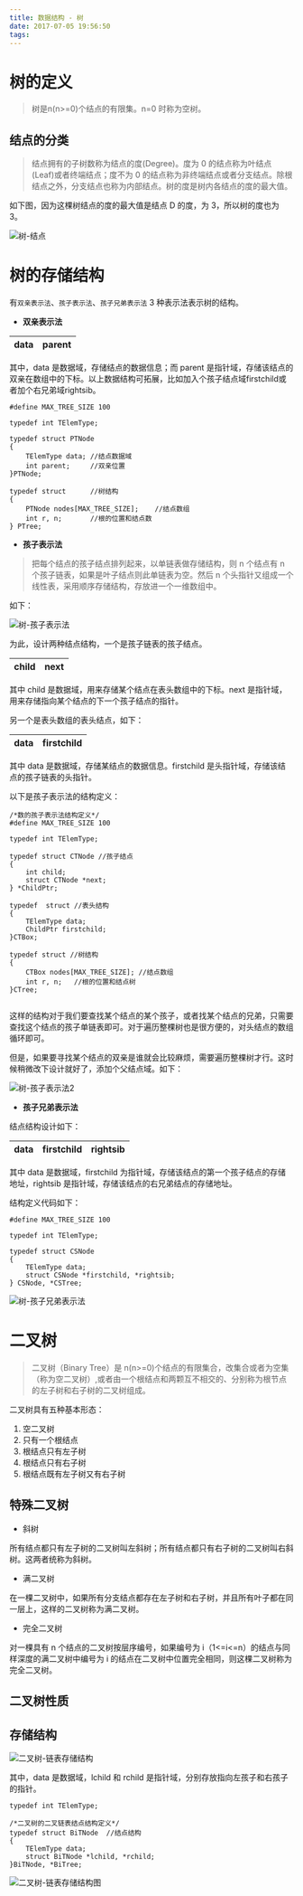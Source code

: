 ```yaml
---
title: 数据结构 - 树
date: 2017-07-05 19:56:50
tags:
---
```


# 树的定义
> 树是n(n>=0)个结点的有限集。n=0 时称为空树。

<!-- more -->

## 结点的分类
> 结点拥有的子树数称为结点的度(Degree)。度为 0 的结点称为叶结点(Leaf)或者终端结点；度不为 0 的结点称为非终端结点或者分支结点。除根结点之外，分支结点也称为内部结点。树的度是树内各结点的度的最大值。

如下图，因为这棵树结点的度的最大值是结点 D 的度，为 3，所以树的度也为 3。

![树-结点](../../../../images/树-结点.png)

# 树的存储结构


有``双亲表示法``、``孩子表示法``、``孩子兄弟表示法`` 3 种表示法表示树的结构。


- **双亲表示法**

data  | parent
----- | ------

其中，data 是数据域，存储结点的数据信息；而 parent 是指针域，存储该结点的双亲在数组中的下标。以上数据结构可拓展，比如加入个孩子结点域firstchild或者加个右兄弟域rightsib。

```
#define MAX_TREE_SIZE 100

typedef int TElemType;

typedef struct PTNode
{
    TElemType data; //结点数据域
    int parent;     //双亲位置
}PTNode;

typedef struct      //树结构
{
    PTNode nodes[MAX_TREE_SIZE];    //结点数组
    int r, n;       //根的位置和结点数
} PTree;

```

- **孩子表示法**

> 把每个结点的孩子结点排列起来，以单链表做存储结构，则 n 个结点有 n 个孩子链表，如果是叶子结点则此单链表为空。然后 n 个头指针又组成一个线性表，采用顺序存储结构，存放进一个一维数组中。

如下：

![树-孩子表示法](../../../../images/树-孩子表示法.png)

为此，设计两种结点结构，一个是孩子链表的孩子结点。

child | next
----- | -----

其中 child 是数据域，用来存储某个结点在表头数组中的下标。next 是指针域，用来存储指向某个结点的下一个孩子结点的指针。

另一个是表头数组的表头结点，如下：

data  | firstchild
----- | ----------

其中 data 是数据域，存储某结点的数据信息。firstchild 是头指针域，存储该结点的孩子链表的头指针。

以下是孩子表示法的结构定义：

```
/*数的孩子表示法结构定义*/
#define MAX_TREE_SIZE 100

typedef int TElemType;

typedef struct CTNode //孩子结点
{
    int child;
    struct CTNode *next;
} *ChildPtr;

typedef  struct //表头结构
{
    TElemType data;
    ChildPtr firstchild;
}CTBox;

typedef struct //树结构
{
    CTBox nodes[MAX_TREE_SIZE]; //结点数组
    int r, n;   //根的位置和结点树
}CTree;


```

这样的结构对于我们要查找某个结点的某个孩子，或者找某个结点的兄弟，只需要查找这个结点的孩子单链表即可。对于遍历整棵树也是很方便的，对头结点的数组循环即可。

但是，如果要寻找某个结点的双亲是谁就会比较麻烦，需要遍历整棵树才行。这时候稍微改下设计就好了，添加个父结点域。如下：

![树-孩子表示法2](../../../../images/树-孩子表示法2.png)

- **孩子兄弟表示法**

结点结构设计如下：

data  | firstchild	| rightsib
----- | ----------	| --------

其中 data 是数据域，firstchild 为指针域，存储该结点的第一个孩子结点的存储地址，rightsib 是指针域，存储该结点的右兄弟结点的存储地址。

结构定义代码如下：
```
#define MAX_TREE_SIZE 100

typedef int TElemType;

typedef struct CSNode
{
    TElemType data;
    struct CSNode *firstchild, *rightsib;
} CSNode, *CSTree;
```
![树-孩子兄弟表示法](../../../../images/树-孩子兄弟表示法.png)


# 二叉树

> 二叉树（Binary Tree）是 n(n>=0)个结点的有限集合，改集合或者为空集（称为空二叉树）,或者由一个根结点和两颗互不相交的、分别称为根节点的左子树和右子树的二叉树组成。

二叉树具有五种基本形态：

1. 空二叉树
2. 只有一个根结点
3. 根结点只有左子树
4. 根结点只有右子树
5. 根结点既有左子树又有右子树

## 特殊二叉树

- 斜树

所有结点都只有左子树的二叉树叫左斜树；所有结点都只有右子树的二叉树叫右斜树。这两者统称为斜树。

- 满二叉树

在一棵二叉树中，如果所有分支结点都存在左子树和右子树，并且所有叶子都在同一层上，这样的二叉树称为满二叉树。

- 完全二叉树

对一棵具有 n 个结点的二叉树按层序编号，如果编号为 i（1<=i<=n）的结点与同样深度的满二叉树中编号为 i 的结点在二叉树中位置完全相同，则这棵二叉树称为完全二叉树。

## 二叉树性质

## 存储结构

![二叉树-链表存储结构](../../../../images/二叉树-链表存储结构.png)

其中，data 是数据域，lchild 和 rchild 是指针域，分别存放指向左孩子和右孩子的指针。

```
typedef int TElemType;

/*二叉树的二叉链表结点结构定义*/
typedef struct BiTNode  //结点结构
{
    TElemType data;
    struct BiTNode *lchild, *rchild;
}BiTNode, *BiTree;

```
![二叉树-链表存储结构图](../../../../images/二叉树-链表存储结构图.png)

